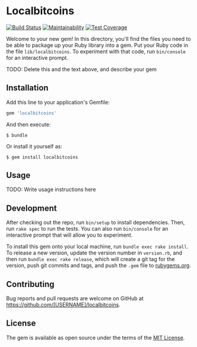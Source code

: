 # Localbitcoins 

[![Build Status](https://travis-ci.org/harold29/localbitcoins.svg?branch=master)](https://travis-ci.org/harold29/localbitcoins)
[![Maintainability](https://api.codeclimate.com/v1/badges/058203782520c0640df8/maintainability)](https://codeclimate.com/github/harold29/localbitcoins/maintainability)
[![Test Coverage](https://api.codeclimate.com/v1/badges/058203782520c0640df8/test_coverage)](https://codeclimate.com/github/harold29/localbitcoins/test_coverage)

Welcome to your new gem! In this directory, you'll find the files you need to be able to package up your Ruby library into a gem. Put your Ruby code in the file `lib/localbitcoins`. To experiment with that code, run `bin/console` for an interactive prompt.

TODO: Delete this and the text above, and describe your gem

## Installation

Add this line to your application's Gemfile:

```ruby
gem 'localbitcoins'
```

And then execute:

    $ bundle

Or install it yourself as:

    $ gem install localbitcoins

## Usage

TODO: Write usage instructions here

## Development

After checking out the repo, run `bin/setup` to install dependencies. Then, run `rake spec` to run the tests. You can also run `bin/console` for an interactive prompt that will allow you to experiment.

To install this gem onto your local machine, run `bundle exec rake install`. To release a new version, update the version number in `version.rb`, and then run `bundle exec rake release`, which will create a git tag for the version, push git commits and tags, and push the `.gem` file to [rubygems.org](https://rubygems.org).

## Contributing

Bug reports and pull requests are welcome on GitHub at https://github.com/[USERNAME]/localbitcoins.

## License

The gem is available as open source under the terms of the [MIT License](https://opensource.org/licenses/MIT).
